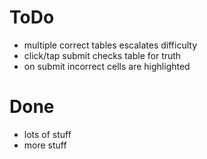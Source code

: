 # ToDo
- multiple correct tables escalates difficulty
- click/tap submit checks table for truth
- on submit incorrect cells are highlighted

# Done
- lots of stuff
- more stuff
